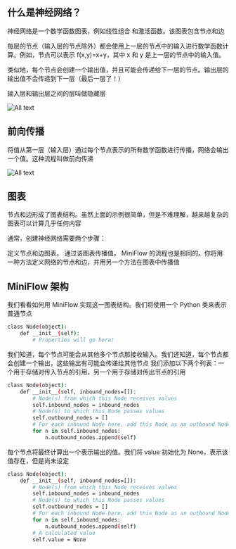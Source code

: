 ## 什么是神经网络？

神经网络是一个数学函数图表，例如线性组合 和激活函数。该图表包含节点和边

每层的节点（输入层的节点除外）都会使用上一层的节点中的输入进行数学函数计算。例如，节点可以表示 f(x,y)=x+y，其中 x 和 y 是上一层的节点中的输入值。

类似地，每个节点会创建一个输出值，并且可能会传递给下一层的节点。输出层的输出值不会传递到下一层（最后一层了！）

输入层和输出层之间的层叫做隐藏层

![All text](http://ww1.sinaimg.cn/large/dc05ba18gy1fnb6aufoy6j216m14sncd.jpg)

## 前向传播

将值从第一层（输入层）通过每个节点表示的所有数学函数进行传播，网络会输出一个值。这种流程叫做前向传递

![All text](http://ww1.sinaimg.cn/large/dc05ba18gy1fnb6e5e9y4j20qi0j8gp9.jpg)

## 图表

节点和边形成了图表结构。虽然上面的示例很简单，但是不难理解，越来越复杂的图表可以计算几乎任何内容

通常，创建神经网络需要两个步骤：

定义节点和边图表。
通过该图表传播值。
MiniFlow 的流程也是相同的。你将用一种方法定义网络的节点和边，并用另一个方法在图表中传播值

## MiniFlow 架构

我们看看如何用 MiniFlow 实现这一图表结构。我们将使用一个 Python 类来表示普通节点

```bash
class Node(object):
    def __init__(self):
        # Properties will go here!
```

我们知道，每个节点可能会从其他多个节点那接收输入。我们还知道，每个节点都会创建一个输出，这些输出有可能会传递给其他节点
我们添加以下两个列表：一个用于存储对传入节点的引用，另一个用于存储对传出节点的引用

```bash
class Node(object):
    def __init__(self, inbound_nodes=[]):
        # Node(s) from which this Node receives values
        self.inbound_nodes = inbound_nodes
        # Node(s) to which this Node passes values
        self.outbound_nodes = []
        # For each inbound Node here, add this Node as an outbound Node to _that_ Node.
        for n in self.inbound_nodes:
            n.outbound_nodes.append(self)
```

每个节点将最终计算出一个表示输出的值。我们将 value 初始化为 None，表示该值存在，但是尚未设定

```bash
class Node(object):
    def __init__(self, inbound_nodes=[]):
        # Node(s) from which this Node receives values
        self.inbound_nodes = inbound_nodes
        # Node(s) to which this Node passes values
        self.outbound_nodes = []
        # For each inbound Node here, add this Node as an outbound Node to _that_ Node.
        for n in self.inbound_nodes:
            n.outbound_nodes.append(self)
        # A calculated value
        self.value = None
```
